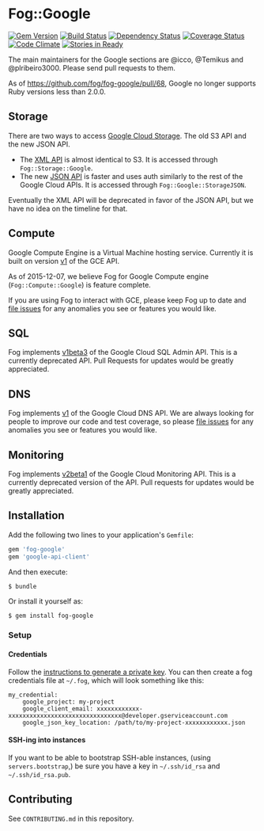 # Fog::Google

[![Gem Version](https://badge.fury.io/rb/fog-google.svg)](http://badge.fury.io/rb/fog-google) [![Build Status](https://travis-ci.org/fog/fog-google.svg?branch=master)](https://travis-ci.org/fog/fog-google) [![Dependency Status](https://gemnasium.com/fog/fog-google.svg)](https://gemnasium.com/fog/fog-google) [![Coverage Status](https://img.shields.io/coveralls/fog/fog-google.svg)](https://coveralls.io/r/fog/fog-google) [![Code Climate](https://codeclimate.com/github/fog/fog-google.png)](https://codeclimate.com/github/fog/fog-google) [![Stories in Ready](https://badge.waffle.io/fog/fog-google.png?label=ready&title=Ready)](https://waffle.io/fog/fog-google)

The main maintainers for the Google sections are @icco, @Temikus and @plribeiro3000. Please send pull requests to them.

As of https://github.com/fog/fog-google/pull/68, Google no longer supports Ruby versions less than 2.0.0.

## Storage

There are two ways to access [Google Cloud Storage](https://cloud.google.com/storage/). The old S3 API and the new JSON API.

 * The [XML API](https://developers.google.com/storage/docs/xml-api-overview) is almost identical to S3. It is accessed through `Fog::Storage::Google`.
 * The new [JSON API](https://developers.google.com/storage/docs/json_api/) is faster and uses auth similarly to the rest of the Google Cloud APIs. It is accessed through `Fog::Google::StorageJSON`.

Eventually the XML API will be deprecated in favor of the JSON API, but we have no idea on the timeline for that.

## Compute

Google Compute Engine is a Virtual Machine hosting service. Currently it is built on version [v1](https://developers.google.com/compute/docs/reference/v1/) of the GCE API.

As of 2015-12-07, we believe Fog for Google Compute engine (`Fog::Compute::Google`) is feature complete.

If you are using Fog to interact with GCE, please keep Fog up to date and [file issues](https://github.com/fog/fog-google/issues) for any anomalies you see or features you would like.

## SQL

Fog implements [v1beta3](https://cloud.google.com/sql/docs/admin-api/v1beta3/) of the Google Cloud SQL Admin API. This is a currently deprecated API. Pull Requests for updates would be greatly appreciated.

## DNS

Fog implements [v1](https://cloud.google.com/dns/api/v1/) of the Google Cloud DNS API. We are always looking for people to improve our code and test coverage, so please [file issues](https://github.com/fog/fog-google/issues) for any anomalies you see or features you would like.

## Monitoring

Fog implements [v2beta1](https://cloud.google.com/monitoring/v2beta2/) of the Google Cloud Monitoring API. This is a currently deprecated version of the API. Pull requests for updates would be greatly appreciated.

## Installation

Add the following two lines to your application's `Gemfile`:

```ruby
gem 'fog-google'
gem 'google-api-client'
```

And then execute:

```shell
$ bundle
```

Or install it yourself as:

```shell
$ gem install fog-google
```

### Setup

#### Credentials

Follow the [instructions to generate a private key](https://cloud.google.com/storage/docs/authentication#generating-a-private-key).  You can then create a fog credentials file at `~/.fog`, which will look something like this:

```
my_credential:
    google_project: my-project
    google_client_email: xxxxxxxxxxxx-xxxxxxxxxxxxxxxxxxxxxxxxxxxxxxxx@developer.gserviceaccount.com
    google_json_key_location: /path/to/my-project-xxxxxxxxxxxx.json
```

#### SSH-ing into instances

If you want to be able to bootstrap SSH-able instances, (using `servers.bootstrap`,) be sure you have a key in `~/.ssh/id_rsa` and `~/.ssh/id_rsa.pub`.

## Contributing

See `CONTRIBUTING.md` in this repository.
